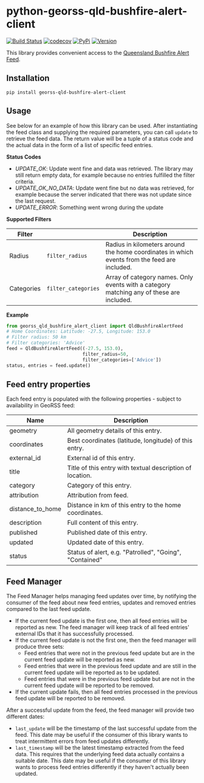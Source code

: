 # python-georss-qld-bushfire-alert-client

[![Build Status](https://github.com/exxamalte/python-georss-qld-bushfire-alert-client/actions/workflows/ci.yaml/badge.svg?branch=master)](https://github.com/exxamalte/python-georss-qld-bushfire-alert-client/actions?workflow=CI)
[![codecov](https://codecov.io/gh/exxamalte/python-georss-qld-bushfire-alert-client/branch/master/graph/badge.svg?token=0YWR76U4GN)](https://codecov.io/gh/exxamalte/python-georss-qld-bushfire-alert-client)
[![PyPi](https://img.shields.io/pypi/v/georss-qld-bushfire-alert-client.svg)](https://pypi.python.org/pypi/georss-qld-bushfire-alert-client)
[![Version](https://img.shields.io/pypi/pyversions/georss-qld-bushfire-alert-client.svg)](https://pypi.python.org/pypi/georss-qld-bushfire-alert-client)

This library provides convenient access to the [Queensland Bushfire Alert Feed](https://www.ruralfire.qld.gov.au/map/Pages/default.aspx).

## Installation
`pip install georss-qld-bushfire-alert-client`

## Usage
See below for an example of how this library can be used. After instantiating 
the feed class and supplying the required parameters, you can call `update` to 
retrieve the feed data. The return value will be a tuple of a status code and 
the actual data in the form of a list of specific feed entries.

**Status Codes**
* _UPDATE_OK_: Update went fine and data was retrieved. The library may still return empty data, for example because no entries fulfilled the filter criteria.
* _UPDATE_OK_NO_DATA_: Update went fine but no data was retrieved, for example because the server indicated that there was not update since the last request.
* _UPDATE_ERROR_: Something went wrong during the update


**Supported Filters**

| Filter     |                     | Description |
|------------|---------------------|-------------|
| Radius     | `filter_radius`     | Radius in kilometers around the home coordinates in which events from the feed are included. |
| Categories | `filter_categories` | Array of category names. Only events with a category matching any of these are included. |

**Example**
```python
from georss_qld_bushfire_alert_client import QldBushfireAlertFeed
# Home Coordinates: Latitude: -27.5, Longitude: 153.0
# Filter radius: 50 km
# Filter categories: 'Advice'
feed = QldBushfireAlertFeed((-27.5, 153.0), 
                            filter_radius=50, 
                            filter_categories=['Advice'])
status, entries = feed.update()
```

## Feed entry properties
Each feed entry is populated with the following properties - subject to 
availability in GeoRSS feed:

| Name             | Description                                               |
|------------------|-----------------------------------------------------------|
| geometry         | All geometry details of this entry.                       |
| coordinates      | Best coordinates (latitude, longitude) of this entry.     |
| external_id      | External id of this entry.                                |
| title            | Title of this entry with textual description of location. |
| category         | Category of this entry.                                   |
| attribution      | Attribution from feed.                                    |
| distance_to_home | Distance in km of this entry to the home coordinates.     |
| description      | Full content of this entry.                               |
| published        | Published date of this entry.                             |
| updated          | Updated date of this entry.                               |
| status           | Status of alert, e.g. "Patrolled", "Going", "Contained"   |

## Feed Manager
The Feed Manager helps managing feed updates over time, by notifying the 
consumer of the feed about new feed entries, updates and removed entries 
compared to the last feed update.

* If the current feed update is the first one, then all feed entries will be 
  reported as new. The feed manager will keep track of all feed entries' 
  external IDs that it has successfully processed.
* If the current feed update is not the first one, then the feed manager will 
  produce three sets:
  * Feed entries that were not in the previous feed update but are in the 
    current feed update will be reported as new.
  * Feed entries that were in the previous feed update and are still in the 
    current feed update will be reported as to be updated.
  * Feed entries that were in the previous feed update but are not in the 
    current feed update will be reported to be removed.
* If the current update fails, then all feed entries processed in the previous
  feed update will be reported to be removed.

After a successful update from the feed, the feed manager will provide two
different dates:

* `last_update` will be the timestamp of the last successful update from the
  feed. This date may be useful if the consumer of this library wants to
  treat intermittent errors from feed updates differently.
* `last_timestamp` will be the latest timestamp extracted from the feed data. 
  This requires that the underlying feed data actually contains a suitable 
  date. This date may be useful if the consumer of this library wants to 
  process feed entries differently if they haven't actually been updated.
